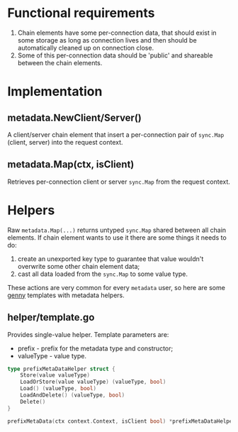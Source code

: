 # Functional requirements

1. Chain elements have some per-connection data, that should exist in some storage as long as connection lives and then
should be automatically cleaned up on connection close.
2. Some of this per-connection data should be 'public' and shareable between the chain elements.

# Implementation

## metadata.NewClient/Server()

A client/server chain element that insert a per-connection pair of `sync.Map` (client, server) into the request context.

## metadata.Map(ctx, isClient)

Retrieves per-connection client or server `sync.Map` from the request context.

# Helpers

Raw `metadata.Map(...)` returns untyped `sync.Map` shared between all chain elements. If chain element wants to use it
there are some things it needs to do:
1. create an unexported key type to guarantee that value wouldn't overwrite some other chain element data;
2. cast all data loaded from the `sync.Map` to some value type.

These actions are very common for every `metadata` user, so here are some [genny](https://github.com/cheekybits/genny)
templates with metadata helpers.

## helper/template.go

Provides single-value helper. Template parameters are:
* prefix - prefix for the metadata type and constructor;
* valueType - value type.

```go
type prefixMetaDataHelper struct {
    Store(value valueType)
    LoadOrStore(value valueType) (valueType, bool)
    Load() (valueType, bool)
    LoadAndDelete() (valueType, bool)
    Delete()
}

prefixMetaData(ctx context.Context, isClient bool) *prefixMetaDataHelper
```
